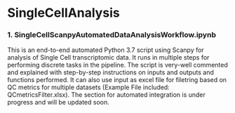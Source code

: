 # SingleCellAnalysis

### 1. SingleCellScanpyAutomatedDataAnalysisWorkflow.ipynb
This is an end-to-end automated Python 3.7 script using Scanpy for analysis of Single Cell transcriptomic data. It runs in multiple steps for performing discrete tasks in the pipeline. The script is very-well commented and explained with step-by-step instructions on inputs and outputs and functions performed. It can also use input as excel file for filetring based on QC metrics for multiple datasets (Example File included: QCmetricsFilter.xlsx). The section for automated integration is under progress and will be updated soon.
